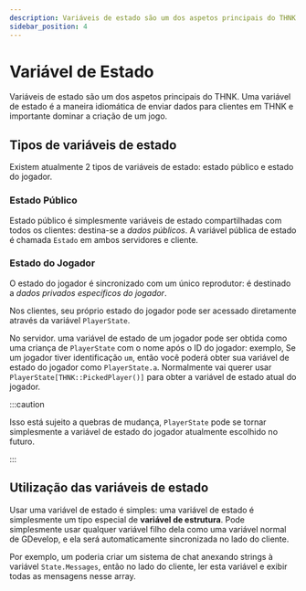 ```yaml
---
description: Variáveis de estado são um dos aspetos principais do THNK. Uma variável de estado é a maneira idiomática de enviar dados para clientes em THNK e importante dominar a criação de um jogo.
sidebar_position: 4
---
```


# Variável de Estado

Variáveis de estado são um dos aspetos principais do THNK. Uma variável de estado é a maneira idiomática de enviar dados para clientes em THNK e importante dominar a criação de um jogo.

## Tipos de variáveis de estado

Existem atualmente 2 tipos de variáveis de estado: estado público e estado do jogador.

### Estado Público

Estado público é simplesmente variáveis de estado compartilhadas com todos os clientes: destina-se a _dados públicos_. A variável pública de estado é chamada `Estado` em ambos servidores e cliente.

### Estado do Jogador

O estado do jogador é sincronizado com um único reprodutor: é destinado a _dados privados específicos do jogador_.

Nos clientes, seu próprio estado do jogador pode ser acessado diretamente através da variável `PlayerState`.

No servidor. uma variável de estado de um jogador pode ser obtida como uma criança de `PlayerState` com o nome após o ID do jogador: exemplo, Se um jogador tiver identificação `um`, então você poderá obter sua variável de estado do jogador como `PlayerState.a`. Normalmente vai querer usar `PlayerState[THNK::PickedPlayer()]` para obter a variável de estado atual do jogador.

:::caution

Isso está sujeito a quebras de mudança, `PlayerState` pode se tornar simplesmente a variável de estado do jogador atualmente escolhido no futuro.

:::

## Utilização das variáveis de estado

Usar uma variável de estado é simples: uma variável de estado é simplesmente um tipo especial de **variável de estrutura**. Pode simplesmente usar qualquer variável filho dela como uma variável normal de GDevelop, e ela será automaticamente sincronizada no lado do cliente.

Por exemplo, um poderia criar um sistema de chat anexando strings à variável `State.Messages`, então no lado do cliente, ler esta variável e exibir todas as mensagens nesse array.
